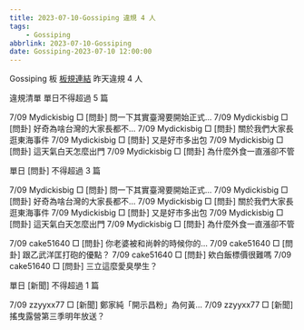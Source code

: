 ```yaml
---
title: 2023-07-10-Gossiping 違規 4 人
tags:
    - Gossiping
abbrlink: 2023-07-10-Gossiping
date: Gossiping-2023-07-10 12:00:00
---
```

Gossiping 板 [板規連結](https://www.ptt.cc/bbs/Gossiping/M.1637425085.A.07D.html)
昨天違規 4 人
<!-- more -->

違規清單
單日不得超過 5 篇

7/09 Mydickisbig □ [問卦] 問一下其實臺灣要開始正式…
7/09 Mydickisbig □ [問卦] 好奇為啥台灣的大家長都不…
7/09 Mydickisbig □ [問卦] 關於我們大家長逛東海事件
7/09 Mydickisbig □ [問卦] 又是好市多出包
7/09 Mydickisbig □ [問卦] 這天氣白天怎麼出門
7/09 Mydickisbig □ [問卦] 為什麼外食一直漲卻不管

單日 [問卦] 不得超過 3 篇

7/09 Mydickisbig □ [問卦] 問一下其實臺灣要開始正式…
7/09 Mydickisbig □ [問卦] 好奇為啥台灣的大家長都不…
7/09 Mydickisbig □ [問卦] 關於我們大家長逛東海事件
7/09 Mydickisbig □ [問卦] 又是好市多出包
7/09 Mydickisbig □ [問卦] 這天氣白天怎麼出門
7/09 Mydickisbig □ [問卦] 為什麼外食一直漲卻不管

7/09 cake51640 □ [問卦] 你老婆被和尚幹的時候你的…
7/09 cake51640 □ [問卦] 跟乙武洋匡打砲的優點？
7/09 cake51640 □ [問卦] 欸白飯標價很難嗎
7/09 cake51640 □ [問卦] 三立這麼愛臭學生？

單日 [新聞] 不得超過 1 篇

7/09 zzyyxx77 □ [新聞] 鄭家純「開示昌粉」為何黃…
7/09 zzyyxx77 □ [新聞] 搖曳露營第三季明年放送？